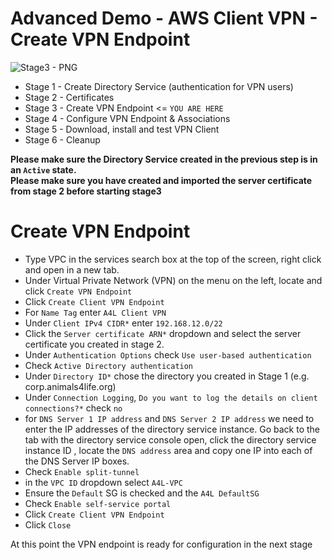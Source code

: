 # Advanced Demo - AWS Client VPN - Create VPN Endpoint

![Stage3 - PNG](https://github.com/acantril/learn-cantrill-io-labs/blob/master/aws-client-vpn/02_LABINSTRUCTIONS/STAGE3.png)

- Stage 1 - Create Directory Service (authentication for VPN users) 
- Stage 2 - Certificates 
- Stage 3 - Create VPN Endpoint <= `YOU ARE HERE`
- Stage 4 - Configure VPN Endpoint & Associations
- Stage 5 - Download, install and test VPN Client
- Stage 6 - Cleanup

**Please make sure the Directory Service created in the previous step is in an `Active` state.**  
**Please make sure you have created and imported the server certificate from stage 2 before starting stage3**  

# Create VPN Endpoint

- Type VPC in the services search box at the top of the screen, right click and open in a new tab.  
- Under Virtual Private Network (VPN) on the menu on the left, locate and click `Create VPN Endpoint`  
- Click `Create Client VPN Endpoint`  
- For `Name Tag` enter `A4L Client VPN`  
- Under `Client IPv4 CIDR*` enter `192.168.12.0/22`  
- Click the `Server certificate ARN*` dropdown and select the server certificate you created in stage 2.  
- Under `Authentication Options` check `Use user-based authentication`  
- Check `Active Directory authentication`  
- Under `Directory ID*` chose the directory you created in Stage 1 (e.g. corp.animals4life.org) 
- Under `Connection Logging`, `Do you want to log the details on client connections?*` check `no`  
- for `DNS Server 1 IP address` and `DNS Server 2 IP address` we need to enter the IP addresses of the directory service instance. Go back to the tab with the directory service console open, click the directory service instance ID , locate the `DNS address` area and copy one IP into each of the DNS Server IP boxes.  
- Check `Enable split-tunnel`  
- in the `VPC ID` dropdown select `A4L-VPC`  
- Ensure the `Default` SG is checked and the `A4L DefaultSG`
- Check `Enable self-service portal`  
- Click `Create Client VPN Endpoint`  
- Click `Close`  

At this point the VPN endpoint is ready for configuration in the next stage
